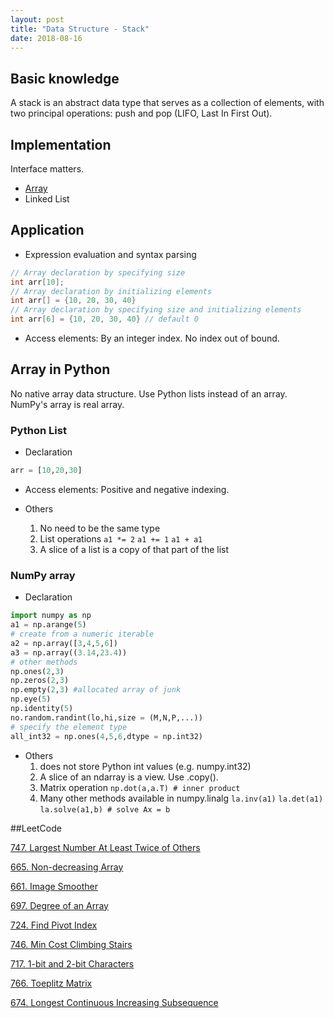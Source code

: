 ```yaml
---
layout: post
title: "Data Structure - Stack"
date: 2018-08-16
---
```


## Basic knowledge

A stack is an abstract data type that serves as a collection of elements, with two principal operations: push and pop (LIFO, Last In First Out).

## Implementation

Interface matters.

- [Array](https://rachel-lang.github.io/blog/2018/05/27/Data-Structure-Array)
- Linked List

## Application

- Expression evaluation and syntax parsing

```cpp
// Array declaration by specifying size
int arr[10];
// Array declaration by initializing elements 
int arr[] = {10, 20, 30, 40}
// Array declaration by specifying size and initializing elements 
int arr[6] = {10, 20, 30, 40} // default 0
```
- Access elements: By an integer index. No index out of bound.

## Array in Python

No native array data structure. Use Python lists instead of an array. NumPy's array is real array.

### Python List
- Declaration

```py
arr = [10,20,30]
```

- Access elements: Positive and negative indexing.

- Others
	1. No need to be the same type
	2. List operations  `a1 *= 2` `a1 += 1` `a1 + a1`
	3. A slice of a list is a copy of that part of the list


### NumPy array
- Declaration

```py
import numpy as np
a1 = np.arange(5)
# create from a numeric iterable
a2 = np.array([3,4,5,6])
a3 = np.array((3.14,23.4))
# other methods
np.ones(2,3)
np.zeros(2,3)
np.empty(2,3) #allocated array of junk
np.eye(5)
np.identity(5)
no.random.randint(lo,hi,size = (M,N,P,...))
# specify the element type
all_int32 = np.ones(4,5,6,dtype = np.int32)
```

- Others
	1. does not store Python int values (e.g. numpy.int32) 
	2. A slice of an ndarray is a view. Use .copy().
	3. Matrix operation `np.dot(a,a.T) # inner product`
	4. Many other methods available in numpy.linalg `la.inv(a1)` `la.det(a1)` `la.solve(a1,b) # solve Ax = b`


##LeetCode

[747. Largest Number At Least Twice of Others](https://leetcode.com/problems/largest-number-at-least-twice-of-others/description/)

[665. Non-decreasing Array](https://leetcode.com/problems/non-decreasing-array/description/)

[661. Image Smoother](https://leetcode.com/problems/image-smoother/description/)

[697. Degree of an Array](https://leetcode.com/problems/degree-of-an-array/description/)

[724. Find Pivot Index](https://leetcode.com/problems/find-pivot-index/description/)

[746. Min Cost Climbing Stairs](https://leetcode.com/problems/min-cost-climbing-stairs/description/)

[717. 1-bit and 2-bit Characters](https://leetcode.com/problems/1-bit-and-2-bit-characters/description/)

[766. Toeplitz Matrix](https://leetcode.com/problems/toeplitz-matrix/description/)

[674. Longest Continuous Increasing Subsequence](https://leetcode.com/problems/longest-continuous-increasing-subsequence/description/)